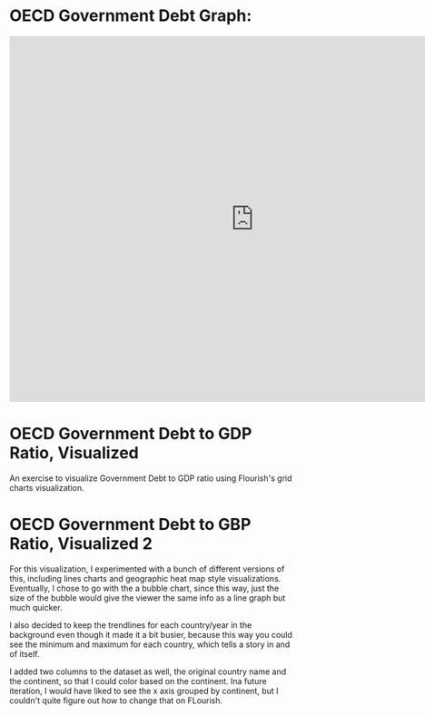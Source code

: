 # OECD Government Debt Graph: 
<iframe src="https://data.oecd.org/chart/6gRe" width="860" height="645" style="border: 0" mozallowfullscreen="true" webkitallowfullscreen="true" allowfullscreen="true"><a href="https://data.oecd.org/chart/6gRe" target="_blank">OECD Chart: General government debt, Total, % of GDP, Annual, 2016</a></iframe>

# OECD Government Debt to GDP Ratio, Visualized

An exercise to visualize Government Debt to GDP ratio using Flourish's grid charts visualization. 

<div class="flourish-embed flourish-chart" data-src="visualisation/5299602"><script src="https://public.flourish.studio/resources/embed.js"></script></div>

# OECD Government Debt to GBP Ratio, Visualized 2

For this visualization, I experimented with a bunch of different versions of this, including lines charts and geographic heat map style visualizations. Eventually, I chose to go with the a bubble chart, since this way, just the size of the bubble would give the viewer the same info as a line graph but much quicker. 

I also decided to keep the trendlines for each country/year in the background even though it made it a bit busier, because this way you could see the minimum and maximum for each country, which tells a story in and of itself. 

I added two columns to the dataset as well, the original country name and the continent, so that I could color based on the continent. Ina future iteration, I would have liked to see the x axis grouped by continent, but I couldn't quite figure out how to change that on FLourish. 

<div class="flourish-embed flourish-scatter" data-src="visualisation/5299677"><script src="https://public.flourish.studio/resources/embed.js"></script></div>
